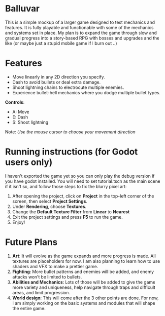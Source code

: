 # Balluvar
This is a simple mockup of a larger game designed to test mechanics and features. It is fully playable and functionable with some of the mechanics and systems set in place. My plan is to expand the game through slow and gradual progress into a story-based RPG with bosses and upgrades and the like (or maybe just a stupid mobile game if I burn out ..)

# Features
- Move linearly in any 2D direction you specify.
- Dash to avoid bullets or deal extra damage.
- Shoot lightning chains to electrocute multiple enemies.
- Experience bullet-hell mechanics where you dodge multiple bullet types.

**Controls:**
- A: Move
- E: Dash
- S: Shoot lightning

Note: *Use the mouse cursor to choose your movement direction*

# Running instructions (for Godot users only)
I haven't exported the game yet so you can only play the debug version if you have godot installed. You will need to set tutorial.tscn as the main scene if it isn't so, and follow those steps to fix the blurry pixel art:

1) After opening the project, click on **Project** in the top-left corner of the screen, then select **Project Settings**.
2) Under **Rendering**, choose **Textures**.
3) Change the **Default Texture Filter** from **Linear** to **Nearest**
4) Exit the project settings and press **F5** to run the game.
5) Enjoy!

# Future Plans
1) **Art**: It will evolve as the game expands and more progress is made. All textures are placeholders for now. I am also planning to learn how to use shaders and VFX to make a prettier game.
2) **Fighting**: More bullet patterns and enemies will be added, and enemy attacks won't be limited to bullets.
3) **Abilities and Mechanics**: Lots of those will be added to give the game more variety and uniqueness, help navigate through traps and difficult areas, and limit progression. 
4) **World design**: This will come after the 3 other points are done. For now, I am simply working on the basic systems and modules that will shape the entire game.
